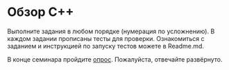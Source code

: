 # Обзор C++
Выполните задания в любом порядке (нумерация по усложнению).  В каждом задании прописаны тесты для проверки. Ознакомиться с заданием и инструкцией по запуску тестов можете в Readme.md.

В конце семинара пройдите [опрос](https://forms.gle/tnrGGRcHd6z7su2o6). Пожалуйста, отвечайте развёрнуто.
